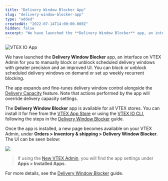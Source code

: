 ```yaml
---
title: "Delivery Window Blocker App"
slug: "delivery-window-blocker-app"
type: "added"
createdAt: "2022-07-14T14:00:00.000Z"
hidden: false
excerpt: "We have launched the **Delivery Window Blocker** app, an interface on VTEX Admin for you to manually block or unblock scheduled delivery windows with greater precision and an improved UI. You can block or unblock scheduled delivery windows on demand or set up weekly recurrent blocking."
---
```


![VTEX IO App](https://raw.githubusercontent.com/vtexdocs/dev-portal-content/main/images/delivery-window-blocker-app-0.png)

We have launched the **Delivery Window Blocker** app, an interface on VTEX Admin for you to manually block or unblock scheduled delivery windows with greater precision and an improved UI. You can block or unblock scheduled delivery windows on demand or set up weekly recurrent blocking.

The app expands and fine-tunes delivery window control alongside the [Delivery Capacity](https://help.vtex.com/en/tutorial/managing-delivery-capacity--2y217FQZCjD0I1n62yxVcz) feature. Note that actions performed by the app will override delivery capacity settings.

The **Delivery Window Blocker** app is available for all VTEX stores. You can install it for free from the [VTEX App Store](https://apps.vtex.com/vtex-delivery-window-blocker/p) or using the [VTEX IO CLI](https://developers.vtex.com/vtex-developer-docs/docs/vtex-io-documentation-vtex-io-cli-installation-and-command-reference), following the steps in the [Delivery Window Blocker](https://developers.vtex.com/vtex-developer-docs/docs/delivery-window-blocker-app) guide.

Once the app is installed, a new page becomes available on your VTEX Admin, under **Orders > Inventory & shipping > Delivery Window Blocker**. The UI can be seen below:

![](https://raw.githubusercontent.com/vtexdocs/dev-portal-content/main/images/delivery-window-blocker-app-1.gif)

> If using the [New VTEX Admin](https://content.vtex.com/join-new-admin-beta-program-en/), you will find the app settings under **Apps > Installed Apps**.

For more details, see the [Delivery Window Blocker](https://developers.vtex.com/vtex-developer-docs/docs/delivery-window-blocker-app) guide.
